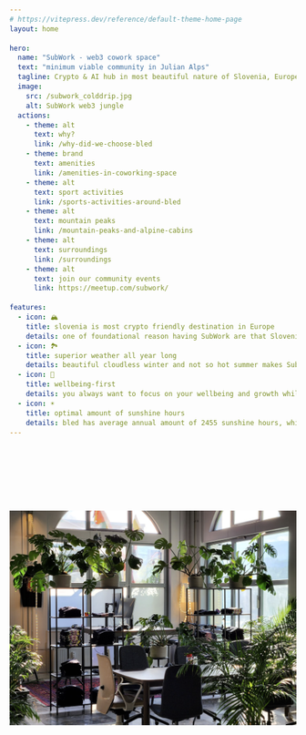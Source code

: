 ```yaml
---
# https://vitepress.dev/reference/default-theme-home-page
layout: home

hero:
  name: "SubWork - web3 cowork space"
  text: "minimum viable community in Julian Alps"
  tagline: Crypto & AI hub in most beautiful nature of Slovenia, Europe
  image: 
    src: /subwork_colddrip.jpg
    alt: SubWork web3 jungle
  actions:
    - theme: alt
      text: why?
      link: /why-did-we-choose-bled
    - theme: brand
      text: amenities
      link: /amenities-in-coworking-space
    - theme: alt
      text: sport activities
      link: /sports-activities-around-bled
    - theme: alt
      text: mountain peaks
      link: /mountain-peaks-and-alpine-cabins
    - theme: alt
      text: surroundings
      link: /surroundings
    - theme: alt
      text: join our community events
      link: https://meetup.com/subwork/

features:
  - icon: 🏔️
    title: slovenia is most crypto friendly destination in Europe
    details: one of foundational reason having SubWork are that Slovenia is home of BTC City, Bitstamp and Elly PoS.
  - icon: 🏞️
    title: superior weather all year long
    details: beautiful cloudless winter and not so hot summer makes SubWork perfect destination for your long-term stay focusing on your productivity.
  - icon: 🧘
    title: wellbeing-first
    details: you always want to focus on your wellbeing and growth while staying sharp focused on your delivery? We are your choice!
  - icon: ☀️
    title: optimal amount of sunshine hours
    details: bled has average annual amount of 2455 sunshine hours, which guarantee your superior mood and processing power.
---
```


<br>
<br>
<br>
<br>
<br>
<br>



![lake bled](pics/subwork_hero.png)
